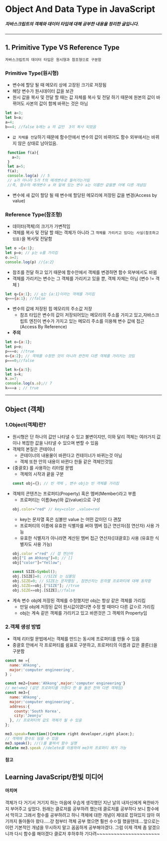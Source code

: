 # Object And Data Type in JavaScript
##### 자바스크립트의 객체와 데이터 타입에 대해 공부한 내용을 정리한 글입니다.
---

## 1. Primitive Type VS Reference Type
 `자바스크립트의 데이터 타입은 원시형과 참조형으로 구분함`

### Primitive Type(원시형)

- 변수에 할당 될 때 메모리 상에 고장된 크기로 저장됨
- 해당 변수가 원시데이터 값을 보관
- 원시 값을 복사 및 전달 할 때는 값 자체를 복사 및 전달 하기 때문에 원본의 값이 바뀌어도 사본의 값이 함께 바뀌는 것은 아님
~~~js
let a=3;
let b=a;
a=4;
b==4; //false b에는 a 의 값인  3이 복사 되었음
~~~
- `값 자체를 전달`하기 때문에 함수안에서 변수의 값이 바뀌어도 함수 외부에서는 바뀌지 않은 상태로 남아있음.
~~~js
 function f(a){
   a=3;
 }
 let a=5;
 f(a);
 console.log(a) // 5
 // a가 아니라 5가 f의 매개변수로 들어가는거임  
 //즉, 함수의 매개변수 a 와 밑에 있는 변수 a는 이름만 같을뿐 아예 다른 개념임
~~~
- 변수에 새 값이 할당 될 때 변수에 할당된 메모리에 저장된 값을 변경(Access by value)


### Reference Type(참조형)
- 데이터(객체)의 크기가 가변적임
- 객체를 복사 및 전달 할 때는 객체가 아니라 그 `객체를 가리키고 있다는 사실(참조하고 있음)`을 복사및 전달함
~~~js
let o ={a:1};
let p=o; // p는 o를 가리킴
o.a=2;
console.log(p) //{a:2}
~~~
- 참조를 전달 하고 있기 때문에 함수안에서 객체를 변경하면 함수 외부에서도 바뀜
- 객체를 가리키는 변수는 그 객체를 가리키고 있을 뿐, 객체 자체는 아님 (변수 != 객체 )
~~~js
let q={a:1}; // q는 {a:1}이라는 객체를 가리킴
q==={a:1}; //false
~~~
- 변수의 값에 저장된 힙 메모리의 주소값 저장
  - 참조 타입은 변수의 값이 저장되어있는 메모리의 주소를 가지고 있고,자바스크립트 엔진이 변수가 가지고 있는 메모리 주소를 이용해 변수 값에 접근 (Access By Reference)
- **주의**
~~~js
let o={a:1};
let p=o;
p===o; //true
o={a:2}; // 객체를 수정한 것이 아니라 완전히 다른 객체를 가리키는 것임
p===0;//false

let k={a:5};
let s=k;
k.a=7;
console.log(s.a);// 7
k===a ; // true
~~~
---
## Object (객체)

### 1.Object(객체)란?
- 원시형은 단 하나의 값만 나타낼 수 있고 불변이지만, 이와 달리 객체는 여러가지 값이나 복잡한 값을 나타낼 수 있으며 변할 수 있음
- 객체의 본질은 콘테이너
  - 콘테이너의 내용물이 바뀐다고 컨테이너가 바뀌는것 아님
  - 객체 또한 안의 내용이 바뀐다 한들 같은 객체인것임
- {중괄호} 를 사용하는 리터럴 문법
  - 객체의 시작과 끝을 구분
  ~~~js
  const obj={}; // 빈 객체 , 변수 obj는 빈 객체를 가리킴  
  ~~~
- 객체의 콘텐츠는 프로퍼티(Property) 혹은 멤버(Member)라고 부름
  - 프로퍼티는 이름(key)와 값(value)으로 구성
  ~~~js
  obj.color="red" // key=color ,value=red
  ~~~
  - key는 문자열 혹은 심볼만 value 는 어떤 값이던 다 괜찮
  - 프로퍼티의 이름에 유효한 식별자를 써야 멤버 접근 연산자(점 연산자) 사용 가능
  - 유효한 식별자가 아니라면 계산된 멤버 접근 연산자([대괄호]) 사용 (유효한 식별자도 사용 가능)
  ~~~js
  obj.color ="red" // 점 연산자
  obj["I am Ahkong"]=8; // []
  obj["color"]="Yellow";

  const SIZE=Symbol();
  obj.[SIZE]=8; //SIZE 는 심볼임
  obj.SIZE=0; // SIZE는 문자열임 , 점연산자는 문자열 프로퍼티에 대해 동작함
  obj.SIZE==obj.["SIZE"]; //true
  obj.SIZE==obj.[SIZE];//false
  ~~~
- 계속 변수 obj에 저장된 객체를 수정했지만 obj는 항상 같은 객체를 가리킴
  - 만일 obj에 저장된 값이 원시값이였다면 수정 할 때마다 다른 값ㅇ르 가리킴
  - obj는 계속 같은 객체를 가리키고 있고 바뀐것은 그 객체의 Property임

### 2.객체 생성 방법

- 객체 리터럴 문법에서는 객체를 만드는 동시에 프로퍼티를 만들 수 있음
- 중괄호 안에서 각 프로퍼티를 쉼표로 구분하고, 프로퍼티의 이름과 값은 콜론(:)을 구분함

~~~js
const me ={
  name:'Ahkong',
  major:'computer engineering',
} ;

const me2={name:'Ahkong',major:'computer engineering'}
// me!=me2 (같은 프로퍼티를 가졌다 한 들 둘은 전혀 다른 객체임)
const me3={
  name:'Ahkong',
  major:'computer engineering',
  address:{
    county:'South Korea',
    city:'Jeonju'
  }, // 프로퍼티의 값도 객체가 될 수 있음
};

me3.speak=function(){return right developer,right place;};
// 객체에 함수도 담을 수 있음
me3.speak(); //()를 붙혀서 함수 실행  
delete me3.speak //delete를 이용하여 me3의 프로퍼티 제거 가능
~~~


#### 참고

 Learning JavaScript/한빛 미디어
----
#### 마치며

객체가 다 거기서 거기지 하는 마음에 우습게 생각했던 지난 날의 내자신에게 욕한바가지 부어주고 싶었다. 원래는 클로저를 공부하려 했는데 클로저를 공부하다 보니 함수에서 막히고 그래서 함수를 공부하려고 하니 객체에 대한 개념이 제대로 잡혀있지 않아 여기까지 돌아돌아 왔다.....걍 첨부터 객체 공부 했으면 훨씬 수ㅇ월 했을텐데....앞으로는 이런 기본적인 개념을 무시하지 말고 꼼꼼하게 공부해야겠다. 그럼 이제 객체 좀 알겠으니까 다시 함수를 해야겠다 클로저 후하후하 기다려~~~~~~~~~~~~~~~~~~~~~~
